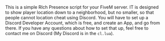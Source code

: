 This is a simple RIch Presence script for your FiveM server.
IT is designed to show player location down to a neighborhood, but no smaller, so that people cannot location cheat using Discord.
You will have to set up a Discord Developer Account, which is free, and create an App, and go from there.
If you have any questions about how to set that up, feel free to contact me on Discord (My Discord is in the `cl.lua`).